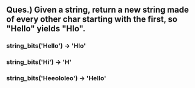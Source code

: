 ## Ques.) Given a string, return a new string made of every other char starting with the first, so "Hello" yields "Hlo".

### string_bits('Hello') → 'Hlo'

### string_bits('Hi') → 'H'

### string_bits('Heeololeo') → 'Hello'

